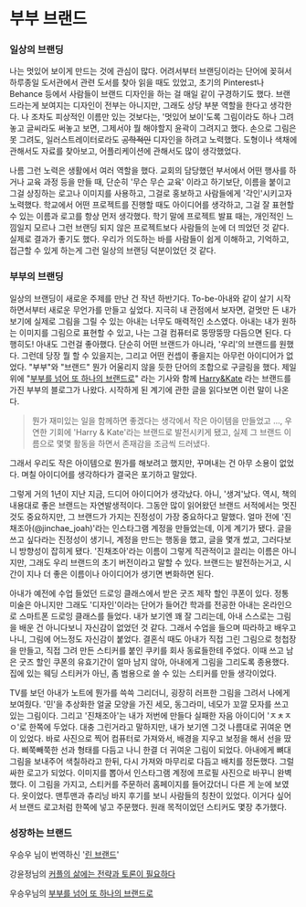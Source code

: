 # 부부 브랜드

### 일상의 브랜딩

나는 멋있어 보이게 만드는 것에 관심이 많다. 어려서부터 브랜딩이라는 단어에 꽂혀서 하루종일 도서관에서 관련 도서를 찾아 읽을 때도 있었고, 초기의 Pinterest나 Behance 등에서 사람들이 브랜드 디자인을 하는 걸 매일 같이 구경하기도 했다. 브랜드라는게 보여지는 디자인이 전부는 아니지만, 그래도 상당 부분 역할을 한다고 생각한다. 나 조차도 피상적인 이름만 있는 것보다는, '멋있어 보이'도록 그림이라도 하나 그려놓고 글씨라도 써놓고 보면, 그제서야 뭘 해야할지 윤곽이 그려지고 했다. 손으로 그림은 못 그려도, 일러스트레이터로라도 ~~공학적인~~ 디자인을 하려고 노력했다. 도형이나 색채에 관해서도 자료를 찾아보고, 어플리케이션에 관해서도 많이 생각했었다.

나름 그런 노력은 생활에서 여러 역할을 했다. 교회의 담당했던 부서에서 어떤 행사를 하거나 교육 과정 등을 만들 때, 단순히 '무슨 무슨 교육' 이라고 하기보단, 이름을 붙이고 그걸 상징하는 로고나 이미지를 사용하고, 그걸로 홍보하고 사람들에게 '각인'시키고자 노력했다. 학교에서 어떤 프로젝트를 진행할 때도 아이디어를 생각하고, 그걸 잘 표현할 수 있는 이름과 로고를 항상 먼저 생각했다. 학기 말에 프로젝트 발표 때는, 개인적인 느낌일지 모르나 그런 브랜딩 되지 않은 프로젝트보다 사람들의 눈에 더 띄었던 것 같다. 실제로 결과가 좋기도 했다. 우리가 의도하는 바를 사람들이 쉽게 이해하고, 기억하고, 접근할 수 있게 하는게 그런 일상의 브랜딩 덕분이었던 것 같다.



### 부부의 브랜딩

일상의 브랜딩이 새로운 주제를 만난 건 작년 하반기다. To-be-아내와 같이 살기 시작하면서부터 새로운 무언가를 만들고 싶었다. 지극히 내 관점에서 보자면, 겉멋만 든 내가 보기에 실제로 그림을 그릴 수 있는 아내는 너무도 매력적인 소스였다. 아내는 내가 원하는 이미지를 그림으로 표현할 수 있고, 나는 그걸 컴퓨터로 뚱땅뚱땅 다듬으면 된다. 다행히도! 아내도 그런걸 좋아했다. 단순히 어떤 브랜드가 아니라, '우리'의 브랜드를 원했다. 그런데 당장 뭘 할 수 있을지는, 그리고 어떤 컨셉이 좋을지는 아무런 아이디어가 없었다. "부부"와 "브랜드" 뭔가 어울리지 않을 듯한 단어의 조합으로 구글링을 했다. 제일 위에 "[부부를 넘어 또 하나의 브랜드로](https://www.hbrkorea.com/article/view/atype/ma/article_no/1419/category_id/6_1)" 라는 기사와 함께 [Harry&Kate](http://blog.naver.com/frisbee/221203029279) 라는 브랜드를 가진 부부의 블로그가 나왔다. 시작하게 된 계기에 관한 글을 읽다보면 이런 말이 나온다.

> 뭔가 재미있는 일을 함께하면 좋겠다는 생각에서 작은 아이템을 만들었고 ..., 우연한 기회에 'Harry & Kate'라는 브랜드로 발전시키게 됐고, 실제 그 브랜드 이름으로 몇몇 활동을 하면서 존재감을 조금씩 드러냈다.

그래서 우리도 작은 아이템으로 뭔가를 해보려고 했지만, 꾸며내는 건 아무 소용이 없었다. 며칠 아이디어를 생각하다가 결국은 포기하고 말았다.

그렇게 거의 1년이 지난 지금, 드디어 아이디어가 생각났다. 아니, '생겨'났다. 역시, 책의 내용대로 좋은 브랜드는 자연발생적이다. 그동안 많이 읽어왔던 브랜드 서적에서는 멋진 것도 중요하지만, 그 브랜드가 가지는 진정성이 가장 중요하다고 말했다. 얼마 전에 '진채조아(@jinchae_joah)'라는 인스타그램 계정을 만들었는데, 이게 계기가 됐다. 글을 쓰고 싶다라는 진정성이 생기니, 계정을 만드는 행동을 했고, 글을 몇개 썼고, 그러다보니 방향성이 잡히게 됐다. '진채조아'라는 이름이 그렇게 직관적이고 끌리는 이름은 아니지만, 그래도 우리 브랜드의 초기 버전이라고 말할 수 있다. 브랜드는 발전하는거고, 시간이 지나 더 좋은 이름이나 아이디어가 생기면 변화하면 된다.

아내가 예전에 수업 들었던 드로잉 클래스에서 받은 굿즈 제작 할인 쿠폰이 있다. 정통 미술은 아니지만 그래도 '디자인'이라는 단어가 들어간 학과를 전공한 아내는 온라인으로 스마트폰 드로잉 클래스를 들었다. 내가 보기엔 꽤 잘 그리는데, 아내 스스로는 그림을 배운 건 아니다보니 자신감이 없었던 것 같다. 그래서 수업을 들으며 따라하고 배우고 나니, 그림에 어느정도 자신감이 붙었다. 결혼식 때도 아내가 직접 그린 그림으로 청첩장을 만들고, 직접 그려 만든 스티커를 붙인 쿠키를 회사 동료들한테 주었다. 이때 쓰고 남은 굿즈 할인 쿠폰의 유효기간이 얼마 남지 않아, 아내에게 그림을 그리도록 종용했다. 집에 있는 웨딩 스티커가 아닌, 좀 범용으로 쓸 수 있는 스티커를 만들 생각이었다.

TV를 보던 아내가 노트에 뭔가를 쓱쓱 그리더니, 굉장히 러프한 그림을 그려서 나에게 보여줬다. '민'을 추상화한 얼굴 모양을 가진 세모, 동그라미, 네모가 꼬깔 모자를 쓰고 있는 그림이다. 그리고 '진채조아'는 내가 저번에 만들다 실패한 자음 아이디어 'ㅈㅊㅈㅇ'로 한쪽에 두었다. 대충 그린거라고 말하지만, 내가 보기엔 그것 나름대로 귀여운 면이 있었다. 바로 사진으로 찍어 컴퓨터로 가져와서, 배경을 지우고 보정을 해서 선을 땄다. 삐쭉빼쭉한 선과 형태를 다듬고 나니 한결 더 귀여운 그림이 되었다. 아내에게 뼈대 그림을 보내주어 색칠하라고 한뒤, 다시 가져와 마무리로 다듬고 배치를 정돈했다. 그럴싸한 로고가 되었다. 이미지를 뽑아서 인스타그램 계정에 프로필 사진으로 바꾸니 완벽했다. 이 그림을 가지고, 스티커를 주문하러 홈페이지를 들어갔더니 다른 게 눈에 보였다. 옷이었다. 맨투맨과 츄리닝 바지 후기를 보니 사람들의 칭찬이 있었다. 이거다 싶어서 브랜드 로고처럼 한쪽에 넣고 주문했다. 원래 목적이었던 스티커도 몇장 추가했다. 



### 성장하는 브랜드

우승우 님이 번역하신 '[린 브랜드](https://coupa.ng/bJmE9y)'

강윤정님의 [커플의 삶에는 전략과 토론이 필요하다](https://www.hbrkorea.com/article/view/atype/ma/article_no/1418?fbclid=IwAR0t_K9BUyMBKr3F_raPVvU9Vhn-fynmMSfOegaMgPgF-m5W1LFRZobiQo8/category_id/6_1)

우승우님의 [부부를 넘어 또 하나의 브랜드로](https://www.hbrkorea.com/article/view/atype/ma/article_no/1419/category_id/6_1)